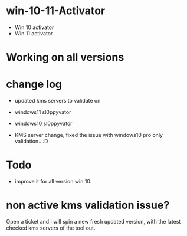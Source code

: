 # win-10-11-Activator
* Win 10 activator 
* Win 11 activator 
 
# Working on all versions 


# change log 

* updated kms servers to validate on
* windows11 sl0ppyvator
* windows10 sl0ppyvator

* KMS server change, fixed the issue with windows10 pro only validation...:D 

# Todo
* improve it for all version win 10. 

# non active kms validation issue? 
Open a ticket and i will spin a new fresh updated version, with the latest checked kms servers of the tool out. 
